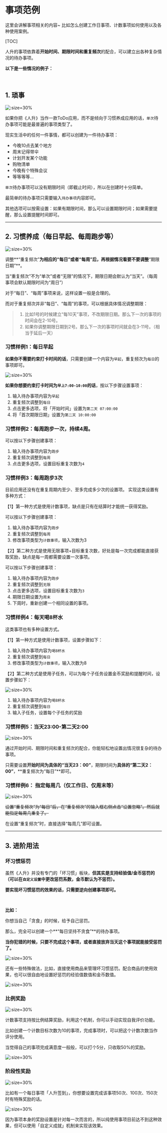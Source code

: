 # 事项范例

这里会讲解事项相关的内容~
比如怎么创建工作日事项、计数事项如何使用以及各种使用案例。

[TOC]

人升的事项依靠着**开始时间、期限时间和重复频次**的配合，可以建立出各种复杂情况的待办事项。


**以下是一些情况的例子：**

<br />

## 1. 琐事

![](_media/tasks/task_01.jpg ':size=30%')

如果你把《人升》当作一款ToDo应用，而不是倾向于习惯养成应用的话，`单次`待办事项可能是最普遍的事项类型了。

现实生活中的任何一件事情，都可以创建为一件待办事项：

- 今晚10点去某个地方
- 周末记得带伞
- 计划开发某个功能
- 购物清单
- 今晚有个特殊会议
- 等等等等...

`单次`待办事项可以没有期限时间（即截止时间），所以在创建时十分简单。

最简单的待办事项只需要输入`待办事项`内容即可。

其他选项可以按需设置：如果有期限时间，那么可以设置期限时间；如果需要提醒，那么设置提醒时间即可。

---

## 2. 习惯养成（每日早起、每周跑步等）

![](_media/tasks/task_02.jpg ':size=30%')

调整**“重复频次”**为相应的“每日”或者“每周”后，再根据情况看要不要调整**“期限日期”**。

当“重复频次”不为“单次”或者“无限”的情况下，期限日期会默认为“当天”。（每周事项会默认期限时间为“周日”）

对于“每日”、“每周”事项来说，这样设置一般是合理的。

而对于重复频次并非“每日”、“每周”的事项，可以根据具体情况调整期限：

> 1. 比如1号的时候建立“每10天”事项，不改期限日期。那么下一次的事项的时间会在2-10号。
> 2. 如果你调整期限日期到2号。那么下一次的事项时间就会在3-11号。（相当于延后一天）

### 习惯样例1：每日早起

**如果你不需要约束打卡时间的话**，只需要创建一个内容为`早起`，重复频次为`每日`的事项即可。

![](_media/tasks/sample_01.jpg ':size=30%')

**如果你想要约束打卡时间为`早上7:00-10:00`的话**，按以下步骤设置事项：

1. 输入待办事项内容为`早起`
2. 重复频次调整到`每日`
3. 点击更多选项，将「开始时间」设置为`第二天 07:00:00`
4. 将「首次期限日期」设置为`第二天 10:00:00`

### 习惯样例2：每周跑步一次，持续4周。

可以按以下步骤创建事项：

1. 输入待办事项内容为`跑步`
2. 重复频次调整到`每周`
3. 点击更多选项，设置目标重复次数为`4`


### 习惯样例3：每周跑步3次

目前应用还没有在重复周期内至少、至多完成多少次的设置项。
实现这类设置有多种方式：

【1】第一种方式是使用计数事项，缺点是只有在结算时才能统一获得奖励。

可以按以下步骤创建事项：

1. 输入待办事项内容为`跑步`
2. 重复频次调整到`每周`
3. 修改事项类型为`计数事项`，输入次数为3

【2】第二种方式是使用无限事项+目标重复次数，好处是每一次完成都能直接获取奖励，缺点是每一周都需要设置一次事项。

可以按以下步骤创建事项：
1. 输入待办事项内容为`跑步`
2. 重复频次调整到`无限`
3. 点击更多选项，设置目标重复次数为`3`
4. 期限日期设置为`周末`
5. 下周时，重新创建一个相同设置的事项。

### 习惯样例4：每天喝8杯水

这类事项也有多种设置方式。

【1】第一种方式是使用计数事项，设置步骤如下：

1. 输入待办事项内容为`喝8杯水`
2. 重复频次调整到`每日`
3. 修改事项类型为`计数事项`，输入次数为8

【2】第二种方式是使用子任务，可以为每个子任务设置金币奖励和提醒时间，设置步骤如下：

![](_media/tasks/sample_02.jpg ':size=30%')

1. 输入待办事项内容为`喝8杯水`
2. 重复频次调整到`每日`
3. 输入子任务，设置每个子任务的奖励

### 习惯样例5：当天23:00-第二天2:00

![](_media/tasks/task_04.jpg ':size=30%')

通过开始时间、期限时间和重复频次的配合，你能轻松地设置出情况很复杂的待办事项。

只需要设置**开始时间为具体的“当天23：00”**，期限时间为**具体的“第二天2：00”**，**重复频次为“每日”**即可。


### 习惯样例6： 指定每周几（仅工作日、仅周末等）

![](_media/tasks/task_06.jpg ':size=30%')

<del>设置“重复频次”为“每日”后，在“重复频次”的输入框右侧点击“设置忽略”。然后就能指定每周几重复了。</del>

在设置“重复频次”时，直接选择“每周几”即可设置。

---

## 3. 进阶用法

### 坏习惯惩罚

虽然《人升》并没有专门的「坏习惯」板块，**但其实是支持经验值/金币惩罚的（可以在`自定义设置`中更改惩罚系数，金币默认为不惩罚）。**

**要实现坏习惯惩罚的效果的话，只需要逆向创建事项即可。**

<br />

**比如：**

你想当自己「贪食」的时候，给予自己惩罚。

那么，完全可以创建一个**“每日坚持不贪食”**的待办事项。

**当你犯错的时候，只要不完成这个事项，或者直接放弃当天这个事项就能接受惩罚了。**

![](_media/tasks/sp_01.jpg ':size=30%')

还有一些特殊做法，比如，直接使用商品来管理坏习惯惩罚。配合商品的使用效果，也可以很自由地设置好惩罚的经验值数值和金币数值。

![](_media/tasks/sp_02.jpg ':size=30%')


### 比例奖励

![](_media/tasks/sp_03.jpg ':size=30%')

计数事项支持按比例结算奖励，利用这个机制，你可以手动实现自我评价功能。

比如创建一个计数目标次数为10的事项，完成事项时，可以把这个计数次数当作评分使用。

当觉得自己的事项完成满意度一般般，可以打个5分，只收取50%的奖励。

![](_media/tasks/sp_04.jpg ':size=30%')


### 阶段性奖励

![](_media/tasks/sp_06.jpg ':size=30%')

比如有一个每日事项「人升签到」，你想要设置完成该事项50次、100次、150次时有特殊奖励的话。

![](_media/tasks/sp_05.jpg ':size=30%')

因为事项本身的奖励设置是针对每一次而言的，所以纯使用事项目前达不到这种效果，但可以使用「自定义成就」机制来实现该效果。

